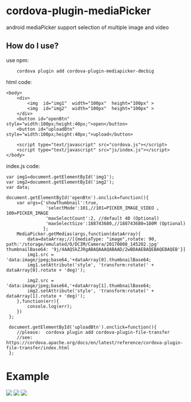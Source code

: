 # cordova-plugin-mediaPicker
android  mediaPicker support  selection of multiple image and video 

How do I use?
-------------------

use npm:

```npm
    cordova plugin add cordova-plugin-mediapicker-dmcbig
```

html code:

    <body>
        <div>
            <img  id="img1"  width="100px"  height="100px" >
            <img  id="img2"  width="100px"  height="100px" >
        </div>
        <button id="openBtn" style="width:100px;height:40px;">open</button>
        <button id="uploadBtn" style="width:100px;height:40px;">upload</button>

        <script type="text/javascript" src="cordova.js"></script>
        <script type="text/javascript" src="js/index.js"></script>
    </body>

index.js code:

    var img1=document.getElementById('img1');
    var img2=document.getElementById('img2');
    var data;

    document.getElementById('openBtn').onclick=function(){
        var args={'showThumbnail':true,
                   'selectMode':101,//101=PICKER_IMAGE_VIDEO , 100=PICKER_IMAGE
                   'maxSelectCount':2, //default 40 (Optional)
                   'maxSelectSize':188743680,//188743680=180M (Optional)
                  };
        MediaPicker.getMedias(args,function(dataArray){
            data=dataArray;//[{mediaType: "image",rotate: 90, path:'/storage/emulated/0/DCIM/Camera/20170808_145202.jpg' thumbnailBase64: '9j/4AAQSkZJRgABAQAAAQABAAD/2wBDAAEBAQEBAQEBAQEB'}]
            img1.src = 'data:image/jpeg;base64,'+dataArray[0].thumbnailBase64;
            img1.setAttribute('style', 'transform:rotate(' + dataArray[0].rotate + 'deg)');

            img2.src = 'data:image/jpeg;base64,'+dataArray[1].thumbnailBase64;
            img2.setAttribute('style', 'transform:rotate(' + dataArray[1].rotate + 'deg)');
        },function(err){
            console.log(err);
        })
     };

     document.getElementById('uploadBtn').onclick=function(){
        //please:  cordova plugin add cordova-plugin-file-transfer
        //see:  https://cordova.apache.org/docs/en/latest/reference/cordova-plugin-file-transfer/index.html
     };



# Example
![](https://github.com/dmcBig/MediaPickerPoject/blob/master/Screenshots/Screenshots1.png)
![](https://github.com/dmcBig/MediaPickerPoject/blob/master/Screenshots/Screenshots2.png)
![](https://github.com/dmcBig/MediaPickerPoject/blob/master/Screenshots/Screenshots3.png)

